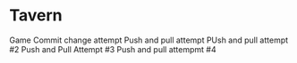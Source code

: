 # Tavern
Game 
Commit change attempt
Push and pull attempt 
PUsh and pull attempt #2
Push and Pull Attempt #3
Push and pull attempmt #4